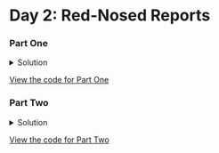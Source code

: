 # Day 2: Red-Nosed Reports

### Part One

<details>
<summary>Solution</summary>
The puzzle answer was <b>598</b>.
</details>

[View the code for Part One](./puzzle_1.lua)

### Part Two

<details>
<summary>Solution</summary>
The puzzle answer was <b>634</b>.
</details>

[View the code for Part Two](./puzzle_2.lua)
